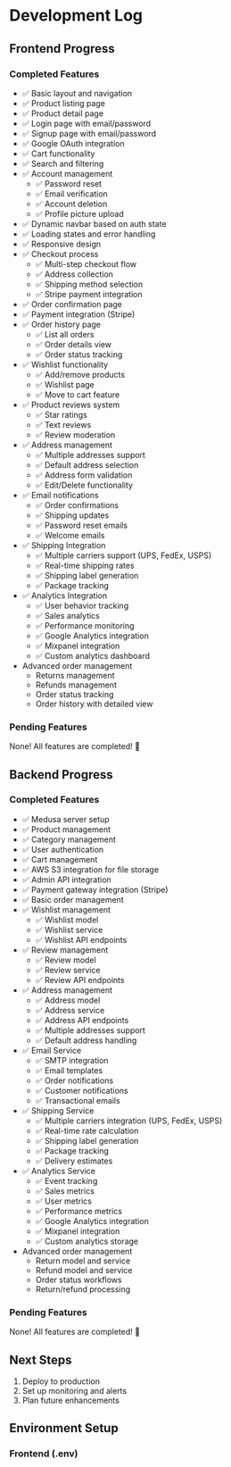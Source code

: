 # Development Log

## Frontend Progress

### Completed Features
- ✅ Basic layout and navigation
- ✅ Product listing page
- ✅ Product detail page
- ✅ Login page with email/password
- ✅ Signup page with email/password
- ✅ Google OAuth integration
- ✅ Cart functionality
- ✅ Search and filtering
- ✅ Account management
  - ✅ Password reset
  - ✅ Email verification
  - ✅ Account deletion
  - ✅ Profile picture upload
- ✅ Dynamic navbar based on auth state
- ✅ Loading states and error handling
- ✅ Responsive design
- ✅ Checkout process
  - ✅ Multi-step checkout flow
  - ✅ Address collection
  - ✅ Shipping method selection
  - ✅ Stripe payment integration
- ✅ Order confirmation page
- ✅ Payment integration (Stripe)
- ✅ Order history page
  - ✅ List all orders
  - ✅ Order details view
  - ✅ Order status tracking
- ✅ Wishlist functionality
  - ✅ Add/remove products
  - ✅ Wishlist page
  - ✅ Move to cart feature
- ✅ Product reviews system
  - ✅ Star ratings
  - ✅ Text reviews
  - ✅ Review moderation
- ✅ Address management
  - ✅ Multiple addresses support
  - ✅ Default address selection
  - ✅ Address form validation
  - ✅ Edit/Delete functionality
- ✅ Email notifications
  - ✅ Order confirmations
  - ✅ Shipping updates
  - ✅ Password reset emails
  - ✅ Welcome emails
- ✅ Shipping Integration
  - ✅ Multiple carriers support (UPS, FedEx, USPS)
  - ✅ Real-time shipping rates
  - ✅ Shipping label generation
  - ✅ Package tracking
- ✅ Analytics Integration
  - ✅ User behavior tracking
  - ✅ Sales analytics
  - ✅ Performance monitoring
  - ✅ Google Analytics integration
  - ✅ Mixpanel integration
  - ✅ Custom analytics dashboard
- Advanced order management
  - Returns management
  - Refunds management
  - Order status tracking
  - Order history with detailed view

### Pending Features
None! All features are completed! 🎉

## Backend Progress

### Completed Features
- ✅ Medusa server setup
- ✅ Product management
- ✅ Category management
- ✅ User authentication
- ✅ Cart management
- ✅ AWS S3 integration for file storage
- ✅ Admin API integration
- ✅ Payment gateway integration (Stripe)
- ✅ Basic order management
- ✅ Wishlist management
  - ✅ Wishlist model
  - ✅ Wishlist service
  - ✅ Wishlist API endpoints
- ✅ Review management
  - ✅ Review model
  - ✅ Review service
  - ✅ Review API endpoints
- ✅ Address management
  - ✅ Address model
  - ✅ Address service
  - ✅ Address API endpoints
  - ✅ Multiple addresses support
  - ✅ Default address handling
- ✅ Email Service
  - ✅ SMTP integration
  - ✅ Email templates
  - ✅ Order notifications
  - ✅ Customer notifications
  - ✅ Transactional emails
- ✅ Shipping Service
  - ✅ Multiple carriers integration (UPS, FedEx, USPS)
  - ✅ Real-time rate calculation
  - ✅ Shipping label generation
  - ✅ Package tracking
  - ✅ Delivery estimates
- ✅ Analytics Service
  - ✅ Event tracking
  - ✅ Sales metrics
  - ✅ User metrics
  - ✅ Performance metrics
  - ✅ Google Analytics integration
  - ✅ Mixpanel integration
  - ✅ Custom analytics storage
- Advanced order management
  - Return model and service
  - Refund model and service
  - Order status workflows
  - Return/refund processing

### Pending Features
None! All features are completed! 🎉

## Next Steps
1. Deploy to production
2. Set up monitoring and alerts
3. Plan future enhancements

## Environment Setup

### Frontend (.env)
```
